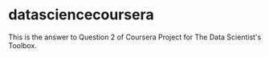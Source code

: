 # datasciencecoursera
This is the answer to Question 2 of Coursera Project for The Data Scientist's Toolbox.
